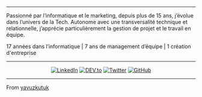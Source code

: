 
---------------------------------------------------------------------------------------------------------------------------------------------------------------------------------
Passionné par l’informatique et le marketing, depuis plus de 15 ans, j’évolue dans l’univers de la Tech. Autonome avec une transversalité technique et relationnelle, j’apprécie particulièrement la gestion de projet et le travail en équipe.

17 années dans l’informatique | 7 ans de management d’équipe | 1 création d'entreprise

---------------------------------------------------------------------------------------------------------------------------------------------------------------------------------

<p align="center">
<a href="https://www.linkedin.com/in/yavuzkutuk" target="_blank"><img src="https://img.shields.io/badge/LinkedIn-%230077B5.svg?&style=flat-square&logo=linkedin&logoColor=white" alt="LinkedIn"></a>
<a href="https://www.yavuz.fr" target="_blank"><img src="https://img.shields.io/badge/DEV-%230A0A0A.svg?&style=flat-square&logo=DEV.to&logoColor=white" alt="DEV.to"></a>
<a href="https://twitter.com/yavuzkutuk" target="_blank"><img src="https://img.shields.io/badge/-Twitter-1ca0f1?style=flat-square&labelColor=1ca0f1&logo=twitter&logoColor=white" alt="Twitter"></a>
<a href="https://github.com/yavuzkutuk/" target="_blank"><img src="https://img.shields.io/badge/-GitHub-181717?style=flat-square&logo=github" alt="GitHub"></a>
</p>


---------------------------------------------------------------------------------------------------------------------------------------------------------------------------------

From [yavuzkutuk](https://github.com/yavuzkutuk) 
